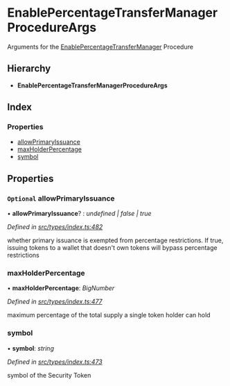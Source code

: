 # EnablePercentageTransferManagerProcedureArgs

Arguments for the [EnablePercentageTransferManager]() Procedure

## Hierarchy

* **EnablePercentageTransferManagerProcedureArgs**

## Index

### Properties

* [allowPrimaryIssuance]()
* [maxHolderPercentage]()
* [symbol]()

## Properties

### `Optional` allowPrimaryIssuance

• **allowPrimaryIssuance**? : _undefined \| false \| true_

_Defined in_ [_src/types/index.ts:482_](https://github.com/PolymathNetwork/polymath-sdk/blob/550676f/src/types/index.ts#L482)

whether primary issuance is exempted from percentage restrictions. If true, issuing tokens to a wallet that doesn't own tokens will bypass percentage restrictions

### maxHolderPercentage

• **maxHolderPercentage**: _BigNumber_

_Defined in_ [_src/types/index.ts:477_](https://github.com/PolymathNetwork/polymath-sdk/blob/550676f/src/types/index.ts#L477)

maximum percentage of the total supply a single token holder can hold

### symbol

• **symbol**: _string_

_Defined in_ [_src/types/index.ts:473_](https://github.com/PolymathNetwork/polymath-sdk/blob/550676f/src/types/index.ts#L473)

symbol of the Security Token

